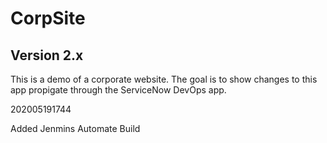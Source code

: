 # CorpSite

## Version 2.x

This is a demo of a corporate website.  The goal is to show changes to this app propigate through the ServiceNow DevOps app.

202005191744

Added Jenmins Automate Build
